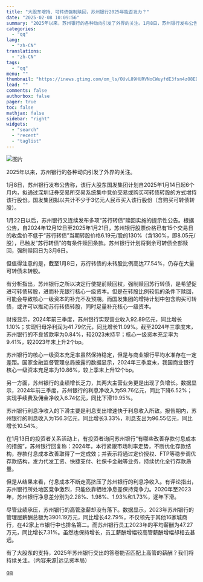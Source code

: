 ```yaml
---
title: "大股东增持、可转债强制赎回，苏州银行2025年能否发力？"
date: "2025-02-08 10:09:56"
summary: "2025年以来，苏州银行的各种动向引发了外界的关注。1月8日，苏州银行发布公告称，该行大股东国发集团..."
categories:
  - "qq"
lang:
  - "zh-CN"
translations:
  - "zh-CN"
tags:
  - "qq"
menu: ""
thumbnail: "https://inews.gtimg.com/om_ls/OUvL89HURVNoCWuyfdE3fsn4zO8ED22yrdpe58bAD-kekAA_640360/0"
lead: ""
comments: false
authorbox: false
pager: true
toc: false
mathjax: false
sidebar: "right"
widgets:
  - "search"
  - "recent"
  - "taglist"
---
```


![图片](https://inews.gtimg.com/news_bt/Op5HrRWhPrHFJU3glqD6j9ZyPloLGKiBe6E56cLpADnbMAA/641)

2025年以来，苏州银行的各种动向引发了外界的关注。

1月8日，苏州银行发布公告称，该行大股东国发集团计划自2025年1月14日起6个月内，拟通过深圳证券交易所交易系统集中竞价交易或购买可转债转股的方式增持该行股份。国发集团拟以共计不少于3亿元人民币买入该行股份（含购买可转债转股）。

1月22日以后，苏州银行又连续发布多项“苏行转债”赎回实施的提示性公告。根据公告，自2024年12月12日至2025年1月21日，苏州银行股票价格已有15个交易日的收盘价不低于“苏行转债”当期转股价格6.19元/股的130%（含130%，即8.05元/股），已触发“苏行转债”的有条件赎回条款。苏州银行计划将剩余可转债全部赎回，强制赎回日为3月6日。

但值得注意的是，截至1月8日，苏行转债的未转股比例高达77.54%，仍存在大量可转债未转股。

有分析指出，苏州银行之所以决定行使提前赎回权，强制赎回苏行转债，是希望促进可转债转股，进而补充银行核心一级资本。但是在转股比例较低的条件下赎回，可能会导致核心一级资本的补充不及预期。而国发集团的增持计划中包含购买可转债，或许可以推动苏行转债转股，同时足量补充核心一级资本。

财报显示，2024年前三季度，苏州银行实现营业收入92.89亿元，同比增长1.10%；实现归母净利润为41.79亿元，同比增长11.09%。截至2024年三季度末，苏州银行的不良贷款率为0.84%，较2023末持平；核心一级资本充足率为9.41%，较2023年末上升2个bp。

苏州银行的核心一级资本充足率虽然保持稳定，但是与商业银行平均水准存在一定差距。国家金融监督管理总局披露的数据显示，2024年三季度末，我国商业银行核心一级资本充足率为10.86%，较上季末上升12个bp。

另一方面，苏州银行的业绩增长乏力，其两大主营业务更是出现了负增长。数据显示，2024年前三季度，苏州银行的利息净收入为59.76亿元，同比下降6.52%；实现手续费及佣金净收入6.74亿元，同比下滑19.95%。

苏州银行利息净收入的下滑主要是利息支出增速快于利息收入所致。报告期内，苏州银行的利息收入为156.3亿元，同比增长3.33%，利息支出为96.55亿元，同比增长10.54%。

在1月13日的投资者关系活动上，有投资者询问苏州银行“有哪些改善存款付息成本的措施”，苏州银行回复称：2024年，本行紧跟市场利率走势，不断优化存款结构，存款付息成本改善取得了一定成效；并表示将通过定价授权、FTP等稳步调优存款结构，发力代发工资、快捷支付、社保卡金融等业务，持续优化全行存款质量。

但是从结果来看，付息成本不断走高挤压了苏州银行的利息净收入。有评论指出，苏州银行所处地区竞争激烈，只能依靠牺牲净息差保持竞争力。2020年至2023年，苏州银行净息差分别为2.28%、1.98%、1.93%和1.73%，逐年下滑。

尽管业绩承压，苏州银行的高管涨薪却没有落下。数据显示，2023年苏州银行的管理层薪酬总额为3901.19万元，同比增长42.79%，不仅领先于其他16家城商行，在42家上市银行中也排名第二。而苏州银行员工2023年的平均薪酬为47.27万元，同比增长7.31%。虽然也保持增长，员工薪酬增幅较高管薪酬增幅却相去甚远。

有了大股东的支持，2025年苏州银行交出的答卷能否匹配上高管的薪酬？我们将持续关注。（内容来源|远见资本局）

[qq](https://new.qq.com/rain/a/20250208A02G8Y00)
